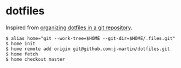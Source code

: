 # dotfiles

Inspired from [organizing dotfiles in a git repository](https://fuller.li/posts/organising-dotfiles-in-a-git-repository/).

    $ alias home="git --work-tree=$HOME --git-dir=$HOME/.files.git"
    $ home init
    $ home remote add origin git@github.com:j-martin/dotfiles.git
    $ home fetch
    $ home checkout master
